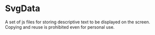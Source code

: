 # SvgData

A set of js files for storing descriptive text to be displayed on the screen. Copying and reuse is prohibited even for personal use.